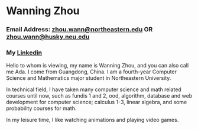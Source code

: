# Wanning Zhou


### Email Address: zhou.wann@northeastern.edu OR zhou.wann@husky.neu.edu
### My [Linkedin](https://www.linkedin.com/in/wanning-zhou-777b20183/)


Hello to whom is viewing, my name is Wanning Zhou, and you can also call me Ada. I come from Guangdong, China. I am a fourth-year Computer Science and Mathematics major student in Northeastern University. 


In technical field, I have taken many computer science and math related courses until now, such as fundis 1 and 2, ood, algorithm, database and web development for computer science; calculus 1-3, linear algebra, and some probability courses for math.


In my leisure time, I like watching animations and playing video games.  

